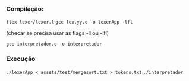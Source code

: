 ### Compilação:

```flex lexer/lexer.l```
```gcc lex.yy.c -o lexerApp -lfl```

(checar se precisa usar as flags -ll ou -lfl)

```gcc interpretador.c -o interpretador```

### Execução
```./lexerApp < assets/test/mergesort.txt > tokens.txt```
```./interpretador```